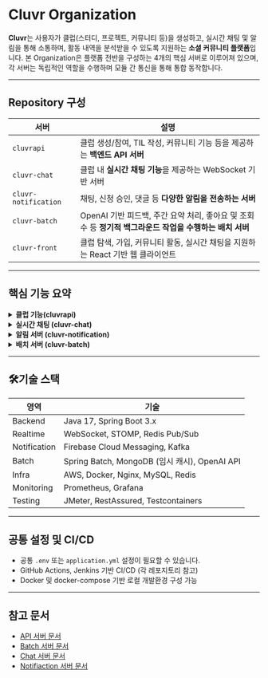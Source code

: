 # Cluvr Organization

**Cluvr**는 사용자가 클럽(스터디, 프로젝트, 커뮤니티 등)을 생성하고, 실시간 채팅 및 알림을 통해 소통하며, 활동 내역을 분석받을 수 있도록 지원하는 **소셜 커뮤니티 플랫폼**입니다.
본 Organization은 플랫폼 전반을 구성하는 4개의 핵심 서버로 이루어져 있으며, 각 서버는 독립적인 역할을 수행하며 모듈 간 통신을 통해 통합 동작합니다.

---

## Repository 구성

| 서버                  | 설명                                                     |
| -------------------- | ------------------------------------------------------ |
| `cluvrapi`           | 클럽 생성/참여, TIL 작성, 커뮤니티 기능 등을 제공하는 **백엔드 API 서버**       |
| `cluvr-chat`         | 클럽 내 **실시간 채팅 기능**을 제공하는 WebSocket 기반 서버               |
| `cluvr-notification` | 채팅, 신청 승인, 댓글 등 **다양한 알림을 전송하는 서버**    |
| `cluvr-batch`        | OpenAI 기반 피드백, 주간 요약 처리, 좋아요 및 조회수 등 **정기적 백그라운드 작업을 수행하는 배치 서버** |
| `cluvr-front`        | 클럽 탐색, 가입, 커뮤니티 활동, 실시간 채팅을 지원하는 React 기반 웹 클라이언트 |

---

## 핵심 기능 요약

<details> <summary><b> 클럽 기능(cluvrapi)</b></summary>
  <li>  클럽 생성/참여, 가입양식 관리, TIL 및 커뮤니티 게시판</li>
  <li>  사용자 프로필, 점수 시스템(클로버), 내공(젬) 연동</li>
</details>

<details> <summary><b> 실시간 채팅 (cluvr-chat)</b></summary>
  <li>  WebSocket 기반 채팅</li>
  <li>  클럽 별 채널 구조 지원</li>
  <li>  채팅 알림 연동</li>
</details>

<details> <summary><b> 알림 서버 (cluvr-notification)</b></summary>
  <li>  클럽 가입 승인, 댓글, 채팅 알림 등 다채로운 이벤트 기반 알림 발송</li>
  <li>  Firebase Cloud Messaging(FCM) 연동</li>
</details>

<details> <summary><b> 배치 서버 (cluvr-batch)</b></summary>
 <li>  클로버 로그 적재</li>
 <li>  젬 로그 적재</li>
 <li>  OpenAI 기반 TIL 피드백 분석 </li>
 <li>  게시판 통계 적재 </li>
 <li>  게시글 조회수 적재 </li>
</details>

---

## 🛠기술 스택

| 영역           | 기술                                        |
| ------------ | ----------------------------------------- |
| Backend      | Java 17, Spring Boot 3.x                  |
| Realtime     | WebSocket, STOMP, Redis Pub/Sub           |
| Notification | Firebase Cloud Messaging, Kafka           |
| Batch        | Spring Batch, MongoDB (임시 캐시), OpenAI API |
| Infra        | AWS, Docker, Nginx, MySQL, Redis          |
| Monitoring   | Prometheus, Grafana                       |
| Testing      | JMeter, RestAssured, Testcontainers       |

---

## 공통 설정 및 CI/CD

* 공통 `.env` 또는 `application.yml` 설정이 필요할 수 있습니다.
* GitHub Actions, Jenkins 기반 CI/CD (각 레포지토리 참고)
* Docker 및 docker-compose 기반 로컬 개발환경 구성 가능

---

## 참고 문서

* [API 서버 문서](https://github.com/QuestMarkTeam/cluvr-api/wiki)
* [Batch 서버 문서](https://github.com/QuestMarkTeam/cluvr-batch#cluvr-batch)
* [Chat 서버 문서](https://github.com/QuestMarkTeam/cluvr-chat/wiki)
* [Notifiaction 서버 문서](https://github.com/QuestMarkTeam/cluvr-notification#cluvr-notifications-service)


